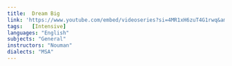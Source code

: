 ```yaml
---
title:  Dream Big
link: 'https://www.youtube.com/embed/videoseries?si=4MR1xH6zuT4G1rwq&amp;list=PLutdSTmJ7bAIApzbo3C9vu1eWsMh2ZyUj'
tags:   [Intensive]
languages: "English"
subjects: "General"
instructors: "Nouman"
dialects: "MSA"
---
```

